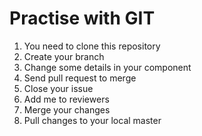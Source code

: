 # Practise with GIT
1) You need to clone this repository
2) Create your branch
3) Change some details in your component
4) Send pull request to merge
5) Close your issue
6) Add me to reviewers
7) Merge your changes
8) Pull changes to your local master
